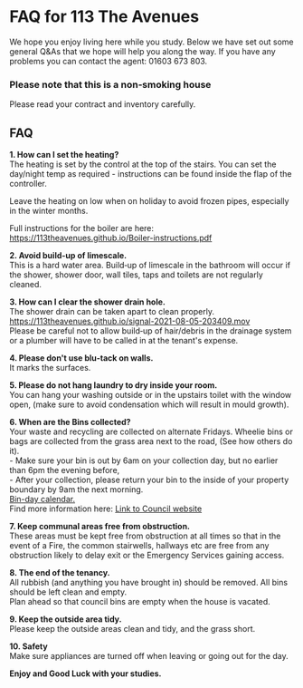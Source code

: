 <h1>FAQ for 113 The Avenues</h1>
<p>We hope you enjoy living here while you study.
Below we have set out some general Q&As that we hope will help you along the way. If you have any problems you can contact the agent: 01603 673 803.</p>

<h3>Please note that this is a non&#8209;smoking house</h3>
<p>Please read your contract and inventory carefully.</p>

<h2>FAQ</h2>

<p><b>1. How can I set the heating?</b><br>
The heating is set by the control at the top of the stairs. You can set the day/night temp as required - instructions can be found inside the flap of the controller.</p>
<p>Leave the heating on low when on holiday to avoid frozen pipes, especially in the winter months.</p>
<p>Full instructions for the boiler are here:<br>
<a href="https://113theavenues.github.io/Boiler-instructions.pdf">https://113theavenues.github.io/Boiler-instructions.pdf</a></p>

<p><b>2. Avoid build-up of limescale.</b><br>
This is a hard water area. Build&#8209;up of limescale in the bathroom will occur if the shower, shower door, wall tiles, taps and toilets are not regularly cleaned.<p>

<p><b>3. How can I clear the shower drain hole.</b><br>
The shower drain can be taken apart to clean properly. <br>
<a href="https://113theavenues.github.io/signal-2021-08-05-203409.mov">https://113theavenues.github.io/signal-2021-08-05-203409.mov</a><br>
Please be careful not to allow build&#8209;up of hair/debris in the drainage system or a plumber will have to be called in at the tenant's expense.</p>

<p><b>4. Please don't use blu&#8209;tack on walls.</b><br>
It marks the surfaces.</p>

<p><b>5. Please do not hang laundry to dry inside your room.</b><br>
You can hang your washing outside or in the upstairs toilet with the window open, (make sure to avoid condensation which will result in mould growth).</p>

<p><b>6. When are the Bins collected?</b><br>
Your waste and recycling are collected on alternate Fridays.
Wheelie bins or bags are collected from the grass area next to the road, (See how others do it).<br>
- Make sure your bin is out by 6am on your collection day, but no earlier than 6pm the evening before,<br>
- After your collection, please return your bin to the inside of your property boundary by 9am the next morning.<br>
<a href="https://113theavenues.github.io/calendar.pdf">Bin-day calendar.</a><br>
Find more information here:
<a href="https://maps.norwich.gov.uk/mynorwich/index.html">Link to Council website</a></p>

<p><b>7. Keep communal areas free from obstruction.</b><br>
These areas must be kept free from obstruction at all times so that in the event of a Fire, the common stairwells, hallways etc are free from any obstruction likely to delay exit or the Emergency Services gaining access.</p>

<p><b>8. The end of the tenancy.</b><br>
All rubbish (and anything you have brought in) should be removed. All bins should be left clean and empty.<br>Plan ahead so that council bins are empty when the house is vacated.</p>

<p><b>9. Keep the outside area tidy.</b><br>
Please keep the outside areas clean and tidy, and the grass short.</p>

<p><b>10. Safety</b><br>
Make sure appliances are turned off when leaving or going out for the day.</p>

<p><b>Enjoy and Good Luck with your studies.</b></p>
